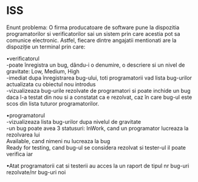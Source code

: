 # ISS

Enunt problema:
O firma producatoare de software pune la dispozitia programatorilor si verificatorilor sai un sistem prin care acestia pot sa comunice electronic. Astfel, fiecare dintre angajatii mentionati are la dispoziție un terminal prin care:<br>
 
   •verificatorul <br> -poate  înregistra  un  bug,  dându-i  o  denumire, o descriere si un nivel de gravitate: Low, Medium, High<br>
                   -imediat  dupa înregistrarea bug-ului, toti  programatorii vad  lista bug-urilor  actualizata cu obiectul nou introdus<br>
                   -vizualizeaza bug-urile rezolvate de programatori si poate inchide un bug daca l-a testat din nou si a constatat ca e rezolvat, caz în care bug-ul este scos din                     lista tuturor programatorilor.<br>
    
   •programatorul <br> -vizualizeaza lista bug-urilor dupa nivelul de gravitate<br>
                   -un bug poate avea 3 statusuri: InWork, cand un programator lucreaza la rezolvarea lui<br>
                                                   Available, cand nimeni nu lucreaza la bug<br>
                                                   Ready for testing, cand bug-ul se considera rezolvat si tester-ul il poate verifica iar<br>
                   
   •Atat programatorii cat si testerii au acces la un raport de tipul nr bug-uri rezolvate/nr bug-uri noi
